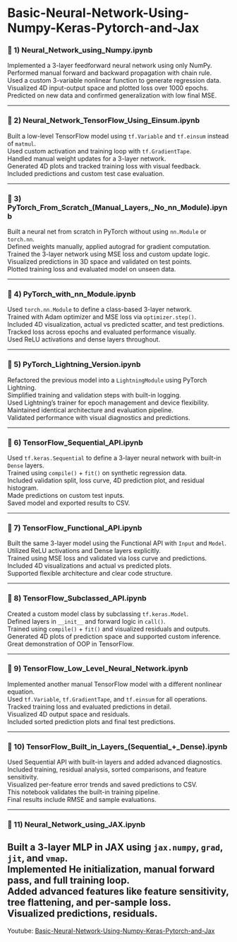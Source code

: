 # Basic-Neural-Network-Using-Numpy-Keras-Pytorch-and-Jax

### 📘 1) Neural_Network_using_Numpy.ipynb
Implemented a 3-layer feedforward neural network using only NumPy.  
Performed manual forward and backward propagation with chain rule.  
Used a custom 3-variable nonlinear function to generate regression data.  
Visualized 4D input-output space and plotted loss over 1000 epochs.  
Predicted on new data and confirmed generalization with low final MSE.

---

### 📘 2) Neural_Network_TensorFlow_Using_Einsum.ipynb
Built a low-level TensorFlow model using `tf.Variable` and `tf.einsum` instead of `matmul`.  
Used custom activation and training loop with `tf.GradientTape`.  
Handled manual weight updates for a 3-layer network.  
Generated 4D plots and tracked training loss with visual feedback.  
Included predictions and custom test case evaluation.

---

### 📘 3) PyTorch_From_Scratch_(Manual_Layers,_No_nn_Module).ipynb
Built a neural net from scratch in PyTorch without using `nn.Module` or `torch.nn`.  
Defined weights manually, applied autograd for gradient computation.  
Trained the 3-layer network using MSE loss and custom update logic.  
Visualized predictions in 3D space and validated on test points.  
Plotted training loss and evaluated model on unseen data.

---

### 📘 4) PyTorch_with_nn_Module.ipynb
Used `torch.nn.Module` to define a class-based 3-layer network.  
Trained with Adam optimizer and MSE loss via `optimizer.step()`.  
Included 4D visualization, actual vs predicted scatter, and test predictions.  
Tracked loss across epochs and evaluated performance visually.  
Used ReLU activations and dense layers throughout.

---

### 📘 5) PyTorch_Lightning_Version.ipynb
Refactored the previous model into a `LightningModule` using PyTorch Lightning.  
Simplified training and validation steps with built-in logging.  
Used Lightning’s trainer for epoch management and device flexibility.  
Maintained identical architecture and evaluation pipeline.  
Validated performance with visual diagnostics and predictions.

---

### 📘 6) TensorFlow_Sequential_API.ipynb
Used `tf.keras.Sequential` to define a 3-layer neural network with built-in `Dense` layers.  
Trained using `compile()` + `fit()` on synthetic regression data.  
Included validation split, loss curve, 4D prediction plot, and residual histogram.  
Made predictions on custom test inputs.  
Saved model and exported results to CSV.

---

### 📘 7) TensorFlow_Functional_API.ipynb
Built the same 3-layer model using the Functional API with `Input` and `Model`.  
Utilized ReLU activations and Dense layers explicitly.  
Trained using MSE loss and validated via loss curve and predictions.  
Included 4D visualizations and actual vs predicted plots.  
Supported flexible architecture and clear code structure.

---

### 📘 8) TensorFlow_Subclassed_API.ipynb
Created a custom model class by subclassing `tf.keras.Model`.  
Defined layers in `__init__` and forward logic in `call()`.  
Trained using `compile()` + `fit()` and visualized residuals and outputs.  
Generated 4D plots of prediction space and supported custom inference.  
Great demonstration of OOP in TensorFlow.

---

### 📘 9) TensorFlow_Low_Level_Neural_Network.ipynb
Implemented another manual TensorFlow model with a different nonlinear equation.  
Used `tf.Variable`, `tf.GradientTape`, and `tf.einsum` for all operations.  
Tracked training loss and evaluated predictions in detail.  
Visualized 4D output space and residuals.  
Included sorted prediction plots and final test predictions.

---

### 📘 10) TensorFlow_Built_in_Layers_(Sequential_+_Dense).ipynb
Used Sequential API with built-in layers and added advanced diagnostics.  
Included training, residual analysis, sorted comparisons, and feature sensitivity.  
Visualized per-feature error trends and saved predictions to CSV.  
This notebook validates the built-in training pipeline.  
Final results include RMSE and sample evaluations.

---

### 📘 11) Neural_Network_using_JAX.ipynb
Built a 3-layer MLP in JAX using `jax.numpy`, `grad`, `jit`, and `vmap`.  
Implemented He initialization, manual forward pass, and full training loop.  
Added advanced features like feature sensitivity, tree flattening, and per-sample loss.  
Visualized predictions, residuals.  
---
Youtube: [Basic-Neural-Network-Using-Numpy-Keras-Pytorch-and-Jax](https://www.youtube.com/playlist?list=PLCGwaUpxPWO3ySYESDUf6mK1Vz4j9Mvus)
